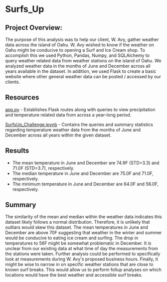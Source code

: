 # Surfs_Up

## Project Overview:
The purpose of this analysis was to help our client, W. Avy, gather weather data across the island of Oahu. W. Avy wished to know if the weather on Oahu might be conducive to opening a Surf and Ice Cream shop. To accomplish this we used Python, Pandas, Numpy, and SQLAlchemy to query weather related data from weather stations on the island of Oahu. We analyzed weather data in the months of June and December across all years available in the dataset. In addition, we used Flask to create a basic website where other general weather data can be posted / accessed by our clients.  

## Resources
[app.py](app.py) - Establishes Flask routes along with queries to view precipitation and temperature related data from across a year-long period.

[SurfsUp_Challenge.ipynb](SurfsUp_Challenge.ipynb) - Contains the queries and summary statistics regarding temperature weather data from the months of June and December across all years within the given dataset.

## Results
- The mean temperature in June and December are 74.9F (STD=3.3) and 71.0F (STD=3.7), respectively.
- The median temperature in June and December are 75.0F and 71.0F, respectively.
- The minimum temperature in June and December are 64.0F and 56.0F, respectively.

## Summary
The similarity of the mean and median within the weather data indicates this dataset likely follows a normal distribution. Therefore, it is unlikely that outliars would skew this dataset. The mean temperatures in June and December are above 70F suggesting that weather in the winter and summer would be conducive to eating ice cream and surfing. The drop in temperatures to 56F might be somewhat problematic in December. It is unclear from our existing data at what time of day the measurements from the stations were taken. Further analysis could be performed to specifically look at measurements during W. Avy's proposed business hours. Finally, it might be wise to narrow in on specific weather stations that are close to known surf breaks. This would allow us to perform follup analyses on which locations would have the best weather and accessible surf breaks.
